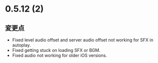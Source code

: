 # 0.5.12 (2)

## 変更点

- Fixed level audio offset and server audio offset not working for SFX in autoplay.
- Fixed getting stuck on loading SFX or BGM.
- Fixed audio not working for older iOS versions.
